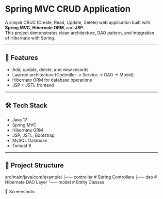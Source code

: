 # Spring MVC CRUD Application

A simple CRUD (Create, Read, Update, Delete) web application built with **Spring MVC**, **Hibernate ORM**, and **JSP**.  
This project demonstrates clean architecture, DAO pattern, and integration of Hibernate with Spring.

---

## 🚀 Features
- Add, update, delete, and view records
- Layered architecture (Controller → Service → DAO → Model)
- Hibernate ORM for database operations
- JSP + JSTL frontend

---

## 🛠️ Tech Stack
- Java 17
- Spring MVC
- Hibernate ORM
- JSP, JSTL, Bootstrap
- MySQL Database
- Tomcat 9

---

## 📂 Project Structure
src/main/java/com/example/
├── controller # Spring Controllers
├── dao # Hibernate DAO Layer
└── model # Entity Classes

📸 Screenshots:


